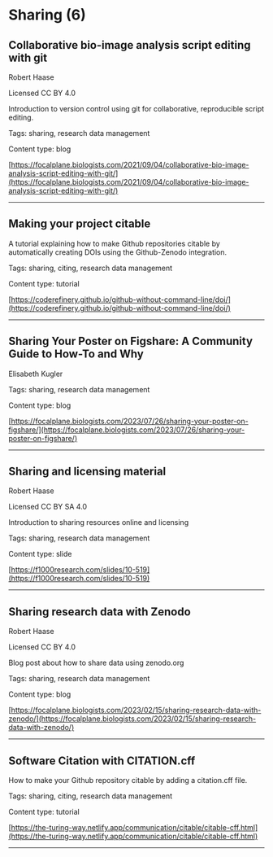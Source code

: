 # Sharing (6)
## Collaborative bio-image analysis script editing with git

Robert Haase

Licensed CC BY 4.0



Introduction to version control using git for collaborative, reproducible script editing.

Tags: sharing, research data management

Content type: blog

[https://focalplane.biologists.com/2021/09/04/collaborative-bio-image-analysis-script-editing-with-git/](https://focalplane.biologists.com/2021/09/04/collaborative-bio-image-analysis-script-editing-with-git/)


---

## Making your project citable



A tutorial explaining how to make Github repositories citable by automatically creating DOIs using the Github-Zenodo integration.

Tags: sharing, citing, research data management

Content type: tutorial

[https://coderefinery.github.io/github-without-command-line/doi/](https://coderefinery.github.io/github-without-command-line/doi/)


---

## Sharing Your Poster on Figshare: A Community Guide to How-To and Why

Elisabeth Kugler



Tags: sharing, research data management

Content type: blog

[https://focalplane.biologists.com/2023/07/26/sharing-your-poster-on-figshare/](https://focalplane.biologists.com/2023/07/26/sharing-your-poster-on-figshare/)


---

## Sharing and licensing material

Robert Haase

Licensed CC BY SA 4.0



Introduction to sharing resources online and licensing

Tags: sharing, research data management

Content type: slide

[https://f1000research.com/slides/10-519](https://f1000research.com/slides/10-519)


---

## Sharing research data with Zenodo

Robert Haase

Licensed CC BY 4.0



Blog post about how to share data using zenodo.org

Tags: sharing, research data management

Content type: blog

[https://focalplane.biologists.com/2023/02/15/sharing-research-data-with-zenodo/](https://focalplane.biologists.com/2023/02/15/sharing-research-data-with-zenodo/)


---

## Software Citation with CITATION.cff



How to make your Github repository citable by adding a citation.cff file.

Tags: sharing, citing, research data management

Content type: tutorial

[https://the-turing-way.netlify.app/communication/citable/citable-cff.html](https://the-turing-way.netlify.app/communication/citable/citable-cff.html)


---

